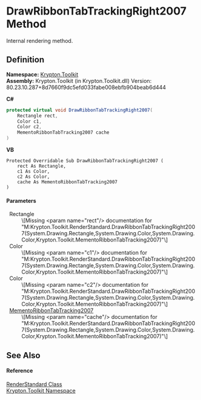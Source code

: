 # DrawRibbonTabTrackingRight2007 Method


Internal rendering method.



## Definition
**Namespace:** <a href="79d2eac2-21f4-54ff-7552-b20c33c30600.md">Krypton.Toolkit</a>  
**Assembly:** Krypton.Toolkit (in Krypton.Toolkit.dll) Version: 80.23.10.287+8d7660f9dc5efd033fabe008ebfb904beab6d444

**C#**
``` C#
protected virtual void DrawRibbonTabTrackingRight2007(
	Rectangle rect,
	Color c1,
	Color c2,
	MementoRibbonTabTracking2007 cache
)
```
**VB**
``` VB
Protected Overridable Sub DrawRibbonTabTrackingRight2007 ( 
	rect As Rectangle,
	c1 As Color,
	c2 As Color,
	cache As MementoRibbonTabTracking2007
)
```



#### Parameters
<dl><dt>  Rectangle</dt><dd>\[Missing &lt;param name="rect"/&gt; documentation for "M:Krypton.Toolkit.RenderStandard.DrawRibbonTabTrackingRight2007(System.Drawing.Rectangle,System.Drawing.Color,System.Drawing.Color,Krypton.Toolkit.MementoRibbonTabTracking2007)"\]</dd><dt>  Color</dt><dd>\[Missing &lt;param name="c1"/&gt; documentation for "M:Krypton.Toolkit.RenderStandard.DrawRibbonTabTrackingRight2007(System.Drawing.Rectangle,System.Drawing.Color,System.Drawing.Color,Krypton.Toolkit.MementoRibbonTabTracking2007)"\]</dd><dt>  Color</dt><dd>\[Missing &lt;param name="c2"/&gt; documentation for "M:Krypton.Toolkit.RenderStandard.DrawRibbonTabTrackingRight2007(System.Drawing.Rectangle,System.Drawing.Color,System.Drawing.Color,Krypton.Toolkit.MementoRibbonTabTracking2007)"\]</dd><dt>  <a href="8f75e79b-8640-9d0b-4496-05227db34b7c.md">MementoRibbonTabTracking2007</a></dt><dd>\[Missing &lt;param name="cache"/&gt; documentation for "M:Krypton.Toolkit.RenderStandard.DrawRibbonTabTrackingRight2007(System.Drawing.Rectangle,System.Drawing.Color,System.Drawing.Color,Krypton.Toolkit.MementoRibbonTabTracking2007)"\]</dd></dl>

## See Also


#### Reference
<a href="8a8b9945-a6ad-21c4-5182-014e3b962e19.md">RenderStandard Class</a>  
<a href="79d2eac2-21f4-54ff-7552-b20c33c30600.md">Krypton.Toolkit Namespace</a>  
